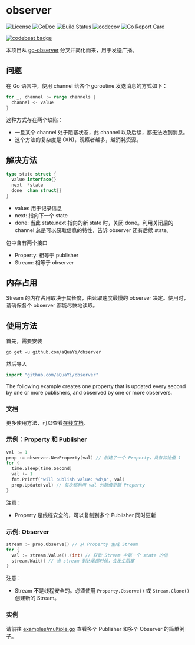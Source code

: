 # observer

[![License](http://img.shields.io/badge/license-MIT-red.svg?style=flat)](https://github.com/aQuaYi/observer/blob/master/LICENSE.txt)
[![GoDoc](https://godoc.org/github.com/aQuaYi/observer?status.svg)](https://godoc.org/github.com/aQuaYi/observer)
[![Build Status](https://travis-ci.org/aQuaYi/observer.svg?branch=master)](https://travis-ci.org/aQuaYi/observer)
[![codecov](https://codecov.io/gh/aQuaYi/observer/branch/master/graph/badge.svg)](https://codecov.io/gh/aQuaYi/observer)
[![Go Report Card](https://goreportcard.com/badge/github.com/aQuaYi/observer)](https://goreportcard.com/report/github.com/aQuaYi/observer)

[![codebeat badge](https://codebeat.co/badges/28bdd579-8b34-4940-a3e0-35ac52794a42)](https://codebeat.co/projects/github-com-imkira-go-observer)

本项目从 [go-observer](https://github.com/imkira/go-observer) 分叉并简化而来，用于发送广播。

## 问题

在 Go 语言中，使用 channel 给各个 goroutine 发送消息的方式如下：

```go
for _, channel := range channels {
  channel <- value
}
```

这种方式存在两个缺陷：

- 一旦某个 channel 处于阻塞状态，此 channel 以及后续，都无法收到消息。
- 这个方法的复杂度是 O(N)，观察者越多，越消耗资源。

## 解决方法

```go
type state struct {
  value interface{}
  next  *state
  done  chan struct{}
}
```

- value: 用于记录信息
- next: 指向下一个 state
- done: 当此 state.next 指向的新 state 时，关闭 done。利用关闭后的 channel 总是可以获取信息的特性，告诉 observer 还有后续 state。

包中含有两个接口

- Property: 相等于 publisher
- Stream: 相等于 observer

## 内存占用

Stream 的内存占用取决于其长度，由读取速度最慢的 observer 决定。使用时，请确保各个 observer 都能尽快地读取。

## 使用方法

首先，需要安装

```text
go get -u github.com/aQuaYi/observer
```

然后导入

```go
import "github.com/aQuaYi/observer"
```

The following example creates one property that is updated every second by one
or more publishers, and observed by one or more observers.

### 文档

更多使用方法，可以查看[在线文档](https://godoc.org/github.com/aQuaYi/observer).

### 示例：Property 和 Publisher

```go
val := 1
prop := observer.NewProperty(val) // 创建了一个 Property，具有初始值 1
for {
  time.Sleep(time.Second)
  val += 1
  fmt.Printf("will publish value: %d\n", val)
  prop.Update(val) // 每次都利用 val 的新值更新 Property
}
```

注意：

- Property 是线程安全的，可以复制到多个 Publisher 同时更新

### 示例: Observer

```go
stream := prop.Observe() // 从 Property 生成 Stream
for {
  val := stream.Value().(int) // 获取 Stream 中第一个 state 的值
  stream.Wait() // 当 stream 到达尾部时候，会发生阻塞
}
```

注意：

- Stream **不**是线程安全的。必须使用 ```Property.Observe()``` 或 ```Stream.Clone()``` 创建新的 Stream。

### 实例

请前往
[examples/multiple.go](https://github.com/aQuaYi/observer/blob/master/examples/multiple.go)
查看多个 Publisher 和多个 Observer 的简单例子。
